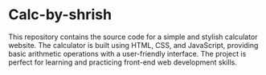 # Calc-by-shrish
This repository contains the source code for a simple and stylish calculator website. The calculator is built using HTML, CSS, and JavaScript, providing basic arithmetic operations with a user-friendly interface. The project is perfect for learning and practicing front-end web development skills.
